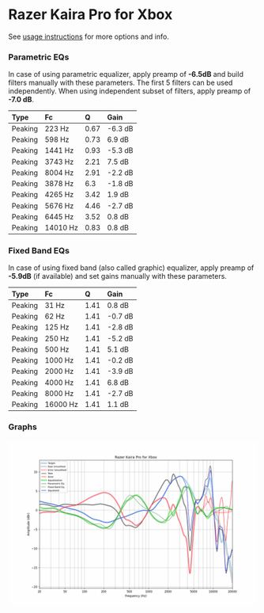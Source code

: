 # Razer Kaira Pro for Xbox
See [usage instructions](https://github.com/jaakkopasanen/AutoEq#usage) for more options and info.

### Parametric EQs
In case of using parametric equalizer, apply preamp of **-6.5dB** and build filters manually
with these parameters. The first 5 filters can be used independently.
When using independent subset of filters, apply preamp of **-7.0 dB**.

| Type    | Fc       |    Q | Gain    |
|:--------|:---------|:-----|:--------|
| Peaking | 223 Hz   | 0.67 | -6.3 dB |
| Peaking | 598 Hz   | 0.73 | 6.9 dB  |
| Peaking | 1441 Hz  | 0.93 | -5.3 dB |
| Peaking | 3743 Hz  | 2.21 | 7.5 dB  |
| Peaking | 8004 Hz  | 2.91 | -2.2 dB |
| Peaking | 3878 Hz  | 6.3  | -1.8 dB |
| Peaking | 4265 Hz  | 3.42 | 1.9 dB  |
| Peaking | 5676 Hz  | 4.46 | -2.7 dB |
| Peaking | 6445 Hz  | 3.52 | 0.8 dB  |
| Peaking | 14010 Hz | 0.83 | 0.8 dB  |

### Fixed Band EQs
In case of using fixed band (also called graphic) equalizer, apply preamp of **-5.9dB**
(if available) and set gains manually with these parameters.

| Type    | Fc       |    Q | Gain    |
|:--------|:---------|:-----|:--------|
| Peaking | 31 Hz    | 1.41 | 0.8 dB  |
| Peaking | 62 Hz    | 1.41 | -0.7 dB |
| Peaking | 125 Hz   | 1.41 | -2.8 dB |
| Peaking | 250 Hz   | 1.41 | -5.2 dB |
| Peaking | 500 Hz   | 1.41 | 5.1 dB  |
| Peaking | 1000 Hz  | 1.41 | -0.2 dB |
| Peaking | 2000 Hz  | 1.41 | -3.9 dB |
| Peaking | 4000 Hz  | 1.41 | 6.8 dB  |
| Peaking | 8000 Hz  | 1.41 | -2.7 dB |
| Peaking | 16000 Hz | 1.41 | 1.1 dB  |

### Graphs
![](./Razer%20Kaira%20Pro%20for%20Xbox.png)